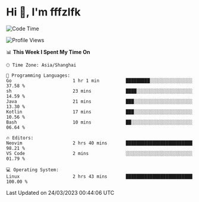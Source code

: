 # Hi 👋, I'm fffzlfk

<!--START_SECTION:waka-->
![Code Time](http://img.shields.io/badge/Code%20Time-115%20hrs%2027%20mins-blue)

![Profile Views](http://img.shields.io/badge/Profile%20Views-0-blue)

📊 **This Week I Spent My Time On** 

```text
🕑︎ Time Zone: Asia/Shanghai

💬 Programming Languages: 
Go                       1 hr 1 min          █████████░░░░░░░░░░░░░░░░   37.58 % 
sh                       23 mins             ████░░░░░░░░░░░░░░░░░░░░░   14.59 % 
Java                     21 mins             ███░░░░░░░░░░░░░░░░░░░░░░   13.30 % 
Kotlin                   17 mins             ███░░░░░░░░░░░░░░░░░░░░░░   10.56 % 
Bash                     10 mins             ██░░░░░░░░░░░░░░░░░░░░░░░   06.64 % 

🔥 Editors: 
Neovim                   2 hrs 40 mins       █████████████████████████   98.21 % 
VS Code                  2 mins              ░░░░░░░░░░░░░░░░░░░░░░░░░   01.79 % 

💻 Operating System: 
Linux                    2 hrs 43 mins       █████████████████████████   100.00 % 
```


 Last Updated on 24/03/2023 00:44:06 UTC
<!--END_SECTION:waka-->
